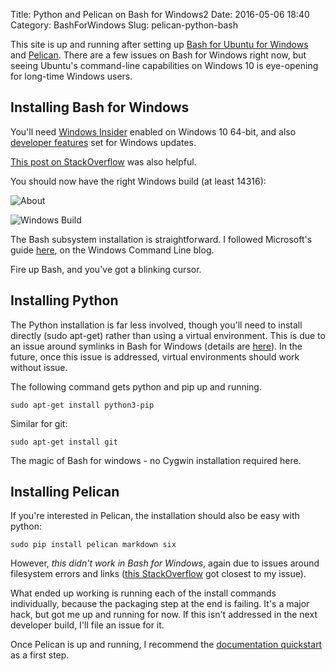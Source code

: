 Title: Python and Pelican on Bash for Windows2
Date: 2016-05-06 18:40
Category: BashForWindows
Slug: pelican-python-bash

This site is up and running after setting up [Bash for Ubuntu for Windows](https://msdn.microsoft.com/en-us/commandline/wsl/about) and [Pelican](http://blog.getpelican.com/).  There are a few issues on Bash for Windows right now, but seeing Ubuntu's command-line capabilities on Windows 10 is eye-opening for long-time Windows users.

## Installing Bash for Windows

You'll need [Windows Insider](https://insider.windows.com/) enabled on Windows 10 64-bit, and also [developer features](https://msdn.microsoft.com/en-us/windows/uwp/get-started/enable-your-device-for-development) set for Windows updates.

[This post on StackOverflow](http://stackoverflow.com/questions/36352627/how-to-enable-bash-in-windows-10-developer-preview) was also helpful.

You should now have the right Windows build (at least 14316):

![About]({filename}/images/2016-05-06/about.png)

![Windows Build]({filename}/images/2016-05-06/build.png)

The Bash subsystem installation is straightforward.  I followed Microsoft's guide [here](https://blogs.msdn.microsoft.com/commandline/2016/04/06/bash-on-ubuntu-on-windows-download-now-3/), on the Windows Command Line blog.

Fire up Bash, and you've got a blinking cursor.

## Installing Python

The Python installation is far less involved, though you'll need to install directly (sudo apt-get) rather than using a virtual environment.  This is due to an issue around symlinks in Bash for Windows (details are [here](https://github.com/Microsoft/BashOnWindows/issues/201)).  In the future, once this issue is addressed, virtual environments should work without issue.


The following command gets python and pip up and running.

```
sudo apt-get install python3-pip
```

Similar for git:

```
sudo apt-get install git
```

The magic of Bash for windows - no Cygwin installation required here.

## Installing Pelican

If you're interested in Pelican, the installation should also be easy with python:

```
sudo pip install pelican markdown six
```

However, *this didn't work in Bash for Windows*, again due to issues around filesystem errors and links ([this StackOverflow](http://stackoverflow.com/questions/36842969/python-3-pip-packages-install-on-ubuntu-on-windows-failing-with-errno-22) got closest to my issue).

What ended up working is running each of the install commands individually, because the packaging step at the end is failing.  It's a major hack, but got me up and running for now.  If this isn't addressed in the next developer build, I'll file an issue for it.

Once Pelican is up and running, I recommend the [documentation quickstart](http://docs.getpelican.com/en/3.6.3/quickstart.html) as a first step.
